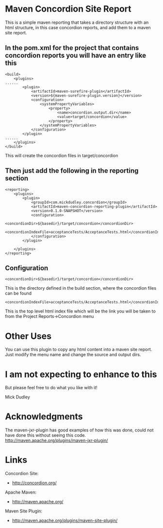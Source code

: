 Maven Concordion Site Report
============================

This is a simple maven reporting that takes a directory structure with an html structure,
in this case concordion reports, and add them to a maven site report.

In the pom.xml for the project that contains concordion reports you will have an entry like this
------------------------------------------------------------------------------------------------

    <build>
        <plugins>
    ......
            <plugin>
                <artifactId>maven-surefire-plugin</artifactId>
                <version>${maven-surefire-plugin.version}</version>
                <configuration>
                    <systemPropertyVariables>
                        <property>
                            <name>concordion.output.dir</name>
                            <value>target/concordion</value>
                        </property>
                    </systemPropertyVariables>
                </configuration>
            </plugin>
    ......
        </plugins>
    </build>

This will create the concordion files in target/concordion

Then just add the following in the reporting section
----------------------------------------------------
    <reporting>
        <plugins>
            <plugin>
                <groupId>com.mickdudley.concordion</groupId>
                <artifactId>maven-concordion-reporting-plugin</artifactId>
                <version>0.1.0-SNAPSHOT</version>
                <configuration>
                    <concordionDir>${basedir}/target/concordion</concordionDir>
                    <concordionIndexFile>acceptanceTests/AcceptanceTests.html</concordionIndexFile>
                </configuration>
            </plugin>

        </plugins>
    </reporting>

Configuration
-------------

    <concordionDir>${basedir}/target/concordion</concordionDir>
This is the directory defined in the build section, where the concordion files can be found

    <concordionIndexFile>acceptanceTests/AcceptanceTests.html</concordionIndexFile>
This is the top level html index file which will be the link you will be taken to from the Project Reports->Concordion menu

Other Uses
==========
You can use this plugin to copy any html content into a maven site report.
Just modify the menu name and change the source and output dirs.

I am not expecting to enhance to this
=====================================
But please feel free to do what you like with it!

Mick Dudley



Acknowledgments
===============

The maven-jxr-plugin has good examples of how this was done, could not have done this without seeing this code.
http://maven.apache.org/plugins/maven-jxr-plugin/

Links
=====

Concordion Site:

* http://concordion.org/

Apache Maven:

* http://maven.apache.org/

Maven Site Plugin:

* http://maven.apache.org/plugins/maven-site-plugin/



